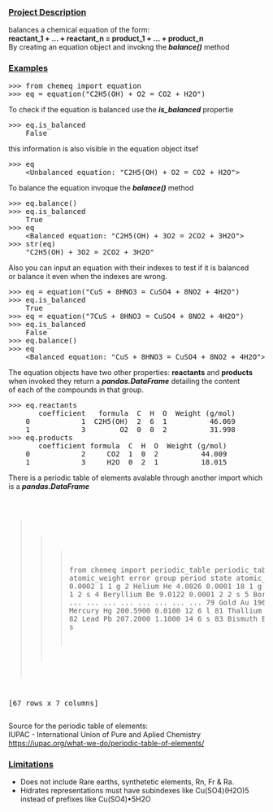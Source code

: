<H3 orientation="center"><u> Project Description </u></H3>
balances a chemical equation of the form:<br>
<b>reactant_1 + ... + reactant_n  = product_1 + ... + product_n</b><br>
By creating an equation object and invokng the <i><b> balance()</b></i> method<br>
<H3><u> Examples </u></H3>
<pre>
>>> from chemeq import equation
>>> eq = equation("C2H5(OH) + O2 = CO2 + H2O")
</pre>
To check if the equation is balanced use the <b><i>is_balanced</i></b> propertie
<pre>
>>> eq.is_balanced
    False</pre>
this information is also visible in the equation object itsef

<pre>
>>> eq
    &#60;Unbalanced equation: "C2H5(OH) + O2 = CO2 + H2O"&#62;
</pre>
To balance the equation invoque the <b><i> balance()</i></b> method
<pre>
>>> eq.balance()
>>> eq.is_balanced
    True
>>> eq
    &#60;Balanced equation: "C2H5(OH) + 3O2 = 2CO2 + 3H2O"&#62;
>>> str(eq)
    "C2H5(OH) + 3O2 = 2CO2 + 3H2O"
</pre>
Also you can input an equation with their indexes to test if it is balanced<br>
or balance it even when the indexes are wrong.
<pre>
>>> eq = equation("CuS + 8HNO3 = CuSO4 + 8NO2 + 4H2O")
>>> eq.is_balanced
    True
>>> eq = equation("7CuS + 8HNO3 = CuSO4 + 8NO2 + 4H2O")
>>> eq.is_balanced
    False
>>> eq.balance()
>>> eq
    &#60;Balanced equation: "CuS + 8HNO3 = CuSO4 + 8NO2 + 4H2O"&#62;
</pre>


The equation objects have two other properties: <b>reactants</b> and <b>products</b><br>
when invoked they return a <b><i>pandas.DataFrame</i></b> detailing the content<br>
of each of the compounds in that group.<br>
<pre>
>>> eq.reactants
       coefficient   formula  C  H  O  Weight (g/mol)
    0            1  C2H5(OH)  2  6  1          46.069
    1            3        O2  0  0  2          31.998
>>> eq.products
       coefficient formula  C  H  O  Weight (g/mol)
    0            2     CO2  1  0  2          44.009
    1            3     H2O  0  2  1          18.015
</pre>
There is a periodic table of elements avalable through another import
which is a <b><i>pandas.DataFrame</i></b><pre> 
>>> from chemeq import periodic_table
>>> periodic_table
                      name symbol  atomic_weight   error  group  period state
  atomic_number
  1               Hydrogen      H         1.0080  0.0002      1       1     g
  2                 Helium     He         4.0026  0.0001     18       1     g
  3                Lithium     Li         6.9400  0.0600      1       2     s
  4              Beryllium     Be         9.0122  0.0001      2       2     s
  5                  Boron      B        10.8100  0.0200     13       2     s
  ...                  ...    ...            ...     ...    ...     ...   ...
  79                  Gold     Au       196.9700  0.0100     11       6     s
  80               Mercury     Hg       200.5900  0.0100     12       6     l
  81              Thallium     Tl       204.3800  0.0100     13       6     s
  82                  Lead     Pb       207.2000  1.1000     14       6     s
  83               Bismuth     Bi       208.9800  0.0100     15       6     s

  [67 rows x 7 columns]
</pre>
Source for the periodic table of elements:<br>
IUPAC - International Union of Pure and Aplied Chemistry<br>
https://iupac.org/what-we-do/periodic-table-of-elements/<br>

<H3><u>Limitations</u></H3>
<ul>
<li>Does not include Rare earths, synthetetic elements, Rn, Fr & Ra.</li>
<li>Hidrates representations must have subindexes like Cu(SO4)(H2O)5<br>
          instead of prefixes like Cu(SO4)•5H2O</li>
</ul>